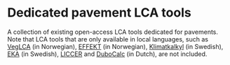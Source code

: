 # Dedicated pavement LCA tools
A collection of existing open-access LCA tools dedicated for pavements.
Note that LCA tools that are only available in local languages, such as [VegLCA](https://www.vegvesen.no/fag/fokusomrader/klima-miljo-og-omgivelser/utslipp-av-klimagasser/bruk-av-veglca/) (in Norwegian), [EFFEKT](https://vegvesen.brage.unit.no/vegvesen-xmlui/handle/11250/2659574?show=full) (in Norwegian), [Klimatkalkyl](http://webapp.trafikverket.se/klimatkalkyl/) (in Swedish), [EKA](http://www.ha-d.hr/pubfile.php?id=1007) (in Swedish), [LICCER](https://trimis.ec.europa.eu/project/life-cycle-considerations-eia-road-infrastructure) and [DuboCalc](https://www.dubocalc.nl/en/) (in Dutch), are not included.
